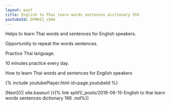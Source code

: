 ```yaml
---
layout: post
title: English to Thai learn words sentences dictionary 559 
youtubeId: DFMHI2_x5H4
---
```

 
 
Helps to learn Thai words and sentences for English speakers.

Opportunitiy to repeat the words sentences. 

Practice Thai language. 
 
10 minutes practice every day. 
 
How to learn Thai words and sentences for English speakers 
 
{% include youtubePlayer.html id=page.youtubeId %}
 
 
[Next]({{ site.baseurl }}{% link  split1/_posts/2018-06-15-English to thai learn words sentences dictionary 166 .md%})
 
